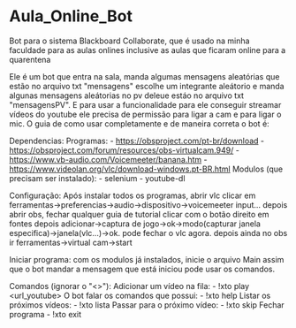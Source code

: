 # Aula_Online_Bot
Bot para o sistema Blackboard Collaborate, que é usado na minha faculdade para as aulas onlines inclusive as aulas que ficaram online para a quarentena

Ele é um bot que entra na sala, manda algumas mensagens aleatórias que estão no arquivo txt "mensagens" escolhe um integrante aleátorio e manda algunas mensagens aleátorias no pv deleue estáo no arquivo txt "mensagensPV".
E para usar a funcionalidade para ele conseguir streamar vídeos do youtube ele precisa de permissão para ligar a cam e para ligar o mic.
O guia de como usar completamente e de maneira correta o bot é:

  Dependencias:
    Programas:
		- https://obsproject.com/pt-br/download
		- https://obsproject.com/forum/resources/obs-virtualcam.949/
		- https://www.vb-audio.com/Voicemeeter/banana.htm
		- https://www.videolan.org/vlc/download-windows.pt-BR.html
    Modulos (que precisam ser instalado):
		- selenium
		- youtube-dl

Configuração:
	Após instalar todos os programas, abrir vlc
	clicar em ferramentas->preferencias->audio->dispositivo->voicemeeter input...
	depois
	abrir obs, fechar qualquer guia de tutorial
	clicar com o botão direito em fontes depois
	adicionar->captura de jogo->ok->modo(capturar janela especifica)->janela(vlc...)->ok. pode fechar o vlc agora.
	depois ainda no obs ir ferramentas->virtual cam->start

Iniciar programa:
	com os modulos já instalados, inicie o arquivo Main
	assim que o bot mandar a mensagem que está iniciou
	pode usar os comandos.

Comandos (ignorar o "<>"):
    Adicionar um vídeo na fila:
		- !xto play <url_youtube>
    O bot falar os comandos que possui:
		- !xto help
    Listar os próximos vídeos:
		- !xto lista
    Passar para o próximo vídeo:
		- !xto skip
    Fechar programa
		- !xto exit
	
